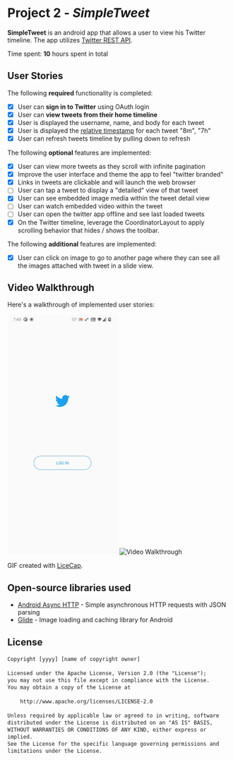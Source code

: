 # Project 2 - *SimpleTweet*

**SimpleTweet** is an android app that allows a user to view his Twitter timeline. The app utilizes [Twitter REST API](https://dev.twitter.com/rest/public).

Time spent: **10** hours spent in total

## User Stories

The following **required** functionality is completed:

- [X] User can **sign in to Twitter** using OAuth login
- [X]	User can **view tweets from their home timeline**
  - [X] User is displayed the username, name, and body for each tweet
  - [X] User is displayed the [relative timestamp](https://gist.github.com/nesquena/f786232f5ef72f6e10a7) for each tweet "8m", "7h"
- [X] User can refresh tweets timeline by pulling down to refresh

The following **optional** features are implemented:

- [X] User can view more tweets as they scroll with infinite pagination
- [X] Improve the user interface and theme the app to feel "twitter branded"
- [X] Links in tweets are clickable and will launch the web browser
- [ ] User can tap a tweet to display a "detailed" view of that tweet
- [X] User can see embedded image media within the tweet detail view
- [ ] User can watch embedded video within the tweet
- [ ] User can open the twitter app offline and see last loaded tweets
- [X] On the Twitter timeline, leverage the CoordinatorLayout to apply scrolling behavior that hides / shows the toolbar.

The following **additional** features are implemented:

- [X] User can click on image to go to another page where they can see all the images attached with tweet in a slide view.

## Video Walkthrough

Here's a walkthrough of implemented user stories:

<img src='https://github.com/ahirpara2000/SimpleTweet/blob/master/login_refresh.gif' title='Video Walkthrough' width='250' alt='Video Walkthrough' /> 

<img src='https://github.com/ahirpara2000/SimpleTweet/blob/master/app_walkthrough.gif' title='Video Walkthrough' width='250' alt='Video Walkthrough' /> 

GIF created with [LiceCap](http://www.cockos.com/licecap/).

## Open-source libraries used

- [Android Async HTTP](https://github.com/codepath/CPAsyncHttpClient) - Simple asynchronous HTTP requests with JSON parsing
- [Glide](https://github.com/bumptech/glide) - Image loading and caching library for Android

## License

    Copyright [yyyy] [name of copyright owner]

    Licensed under the Apache License, Version 2.0 (the "License");
    you may not use this file except in compliance with the License.
    You may obtain a copy of the License at

        http://www.apache.org/licenses/LICENSE-2.0

    Unless required by applicable law or agreed to in writing, software
    distributed under the License is distributed on an "AS IS" BASIS,
    WITHOUT WARRANTIES OR CONDITIONS OF ANY KIND, either express or implied.
    See the License for the specific language governing permissions and
    limitations under the License.

